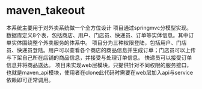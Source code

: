 # maven_takeout
本系统主要用于对外卖系统做一个全方位设计
项目通过springmvc分模型实现。数据库定义8个表，包括商店、用户、门店员、快递员、订单等实体信息。其中订单实体围绕整个外卖服务的体系中。
项目分为三种权限登陆，包括用户、门店员、快递员登陆。用户可以查看各个商店的商品信息并生成订单；门店员可以上传与下架自己所在店铺的商品信息，并接受与处理订单信息。
快递员可以接受订单信息并将商品送达。
项目未实现web层模块，只提供针对不同权限的服务接口，也就是maven_api模块，使用者在clone此代码时需要在web层加入api与service依赖即可正常调用。
